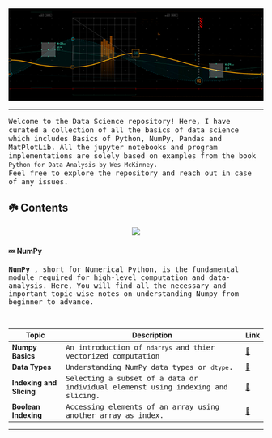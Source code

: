 
<img src="assets/Header2.gif">

---

<samp> Welcome to the Data Science repository! Here, I have curated a collection of all the basics of data science which includes Basics of Python, NumPy, Pandas and MatPlotLib. All the jupyter notebooks and program implementations are solely based on examples from the book `Python for Data Analysis by Wes McKinney`.
<br>
Feel free to explore the repository and reach out in case of any issues.
</samp>

## ☘️ Contents


<p align="center">
  <a href="https://skillicons.dev">
    <img src="https://skillicons.dev/icons?i=git,flask,py,sklearn,pytorch&theme=dark" />
  </a>
</p>


#### 💤 NumPy

<samp>

  **NumPy** , short for Numerical Python, is the fundamental module required for high-level computation and data-analysis.
  Here, You will find all the necessary and important topic-wise notes on understanding Numpy from beginner to advance.
  <br>

  </br>
</samp>

| Topic                       | Description                                                                                         | Link |
|-----------------------------|-----------------------------------------------------------------------------------------------------|------|
| **Numpy Basics**            | <samp> An introduction of `ndarrys` and thier vectorized computation </samp>                        | [🔗](https://github.com/abhicodes07/Data-Science/blob/main/02_Numpy_Basics/01_Numpy_Basics.ipynb) |
| **Data Types**              | <samp> Understanding NumPy data types or `dtype`. </samp>                                           | [🔗](https://github.com/abhicodes07/Data-Science/blob/main/02_Numpy_Basics/02_Data_Types_for_ndarrays.ipynb) |
| **Indexing and  Slicing**   | <samp> Selecting a subset of a data or individual elemenst using indexing and slicing. </samp>      | [🔗](https://github.com/abhicodes07/Data-Science/blob/main/02_Numpy_Basics/04_Basic_Indexing_and_slicing.ipynb) |
| **Boolean Indexing**        | <samp> Accessing elements of an array using another array as index. </samp>                         | [🔗](https://github.com/abhicodes07/Data-Science/blob/main/02_Numpy_Basics/05_Boolean_Indexing.ipynb) |


---
